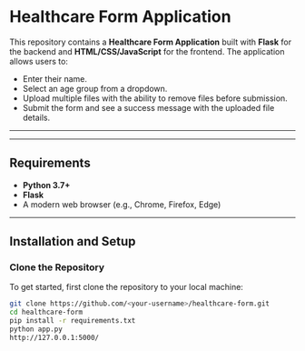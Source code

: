 # Healthcare Form Application

This repository contains a **Healthcare Form Application** built with **Flask** for the backend and **HTML/CSS/JavaScript** for the frontend. The application allows users to:
- Enter their name.
- Select an age group from a dropdown.
- Upload multiple files with the ability to remove files before submission.
- Submit the form and see a success message with the uploaded file details.

---


---

## Requirements

- **Python 3.7+**
- **Flask**
- A modern web browser (e.g., Chrome, Firefox, Edge)

---

## Installation and Setup

### Clone the Repository

To get started, first clone the repository to your local machine:

```bash
git clone https://github.com/<your-username>/healthcare-form.git
cd healthcare-form
pip install -r requirements.txt
python app.py
http://127.0.0.1:5000/

```

